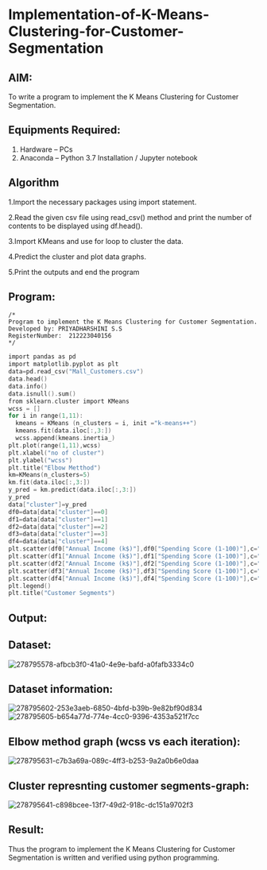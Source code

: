 # Implementation-of-K-Means-Clustering-for-Customer-Segmentation

## AIM:
To write a program to implement the K Means Clustering for Customer Segmentation.

## Equipments Required:
1. Hardware – PCs
2. Anaconda – Python 3.7 Installation / Jupyter notebook

## Algorithm
1.Import the necessary packages using import statement.

2.Read the given csv file using read_csv() method and print the number of contents to be displayed using df.head().

3.Import KMeans and use for loop to cluster the data.

4.Predict the cluster and plot data graphs.

5.Print the outputs and end the program

## Program:
```
/*
Program to implement the K Means Clustering for Customer Segmentation.
Developed by: PRIYADHARSHINI S.S
RegisterNumber:  212223040156
*/
```
```c
import pandas as pd
import matplotlib.pyplot as plt
data=pd.read_csv("Mall_Customers.csv")
data.head()
data.info()
data.isnull().sum()
from sklearn.cluster import KMeans
wcss = []
for i in range(1,11):
  kmeans = KMeans (n_clusters = i, init ="k-means++")
  kmeans.fit(data.iloc[:,3:])
  wcss.append(kmeans.inertia_)
plt.plot(range(1,11),wcss)
plt.xlabel("no of cluster")
plt.ylabel("wcss")
plt.title("Elbow Metthod")
km=KMeans(n_clusters=5)
km.fit(data.iloc[:,3:])
y_pred = km.predict(data.iloc[:,3:])
y_pred
data["cluster"]=y_pred
df0=data[data["cluster"]==0]
df1=data[data["cluster"]==1]
df2=data[data["cluster"]==2]
df3=data[data["cluster"]==3]
df4=data[data["cluster"]==4]
plt.scatter(df0["Annual Income (k$)"],df0["Spending Score (1-100)"],c="red",label="cluster0")
plt.scatter(df1["Annual Income (k$)"],df1["Spending Score (1-100)"],c="pink",label="cluster1")
plt.scatter(df2["Annual Income (k$)"],df2["Spending Score (1-100)"],c="green",label="cluster2")
plt.scatter(df3["Annual Income (k$)"],df3["Spending Score (1-100)"],c="blue",label="cluster3")
plt.scatter(df4["Annual Income (k$)"],df4["Spending Score (1-100)"],c="black",label="cluster4")
plt.legend()
plt.title("Customer Segments")

```

## Output:
## Dataset:

![278795578-afbcb3f0-41a0-4e9e-bafd-a0fafb3334c0](https://github.com/charumathiramesh/Implementation-of-K-Means-Clustering-for-Customer-Segmentation/assets/120204455/ed5b0fe2-4e98-43bd-9b21-f3468d493335)

## Dataset information:
![278795602-253e3aeb-6850-4bfd-b39b-9e82bf90d834](https://github.com/charumathiramesh/Implementation-of-K-Means-Clustering-for-Customer-Segmentation/assets/120204455/8d4aa9d8-45dd-4539-8271-f7da5d00dc99)
![278795605-b654a77d-774e-4cc0-9396-4353a521f7cc](https://github.com/charumathiramesh/Implementation-of-K-Means-Clustering-for-Customer-Segmentation/assets/120204455/f3c984b3-7e9b-4852-9552-a4026fbfd52d)




## Elbow method graph (wcss vs each iteration):
![278795631-c7b3a69a-089c-4ff3-b253-9a2a0b6e0daa](https://github.com/charumathiramesh/Implementation-of-K-Means-Clustering-for-Customer-Segmentation/assets/120204455/65a43453-3ac2-4bea-8187-97cb6cc060d1)


## Cluster represnting customer segments-graph:

![278795641-c898bcee-13f7-49d2-918c-dc151a9702f3](https://github.com/charumathiramesh/Implementation-of-K-Means-Clustering-for-Customer-Segmentation/assets/120204455/5796e66a-5977-4d88-857d-822ee784388d)


## Result:
Thus the program to implement the K Means Clustering for Customer Segmentation is written and verified using python programming.
